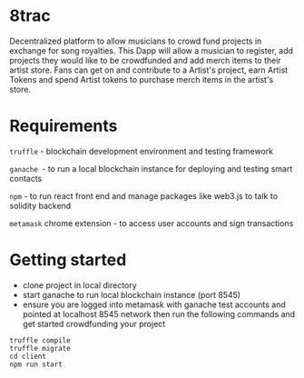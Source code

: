 # 8trac
Decentralized platform to allow musicians to crowd fund projects in exchange for song royalties. This Dapp will allow a musician to register, add projects they would like to be crowdfunded and add merch items to their artist store. Fans can get on and contribute to a Artist's project, earn Artist Tokens and spend Artist tokens to purchase merch items in the artist's store. 

# Requirements
`truffle` - blockchain development environment and testing framework

`ganache `- to run a local blockchain instance for deploying and testing smart contacts

`npm` - to run react front end and manage packages like web3.js to talk to solidity backend

`metamask` chrome extension - to access user accounts and sign transactions

# Getting started
- clone project in local directory 
- start ganache to run local blockchain instance (port 8545)
- ensure you are logged into metamask with ganache test accounts and pointed at localhost 8545 network
then run the following commands and get started crowdfunding your project
````
truffle compile
truffle migrate 
cd client 
npm run start
